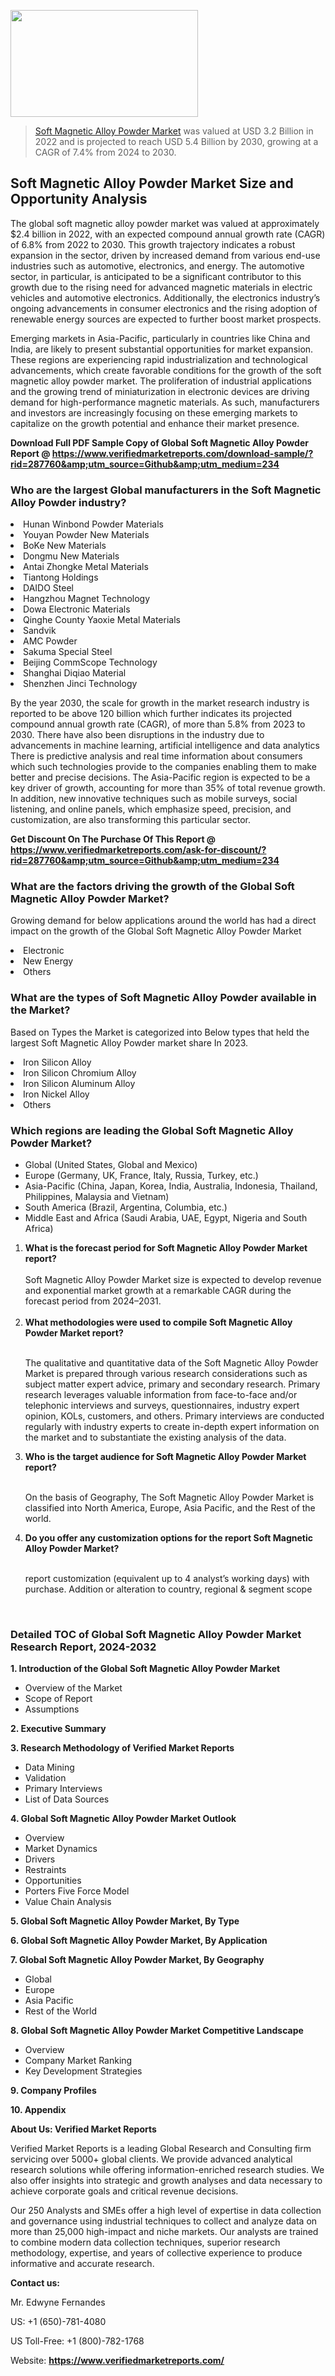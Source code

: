 
<img src="https://ffe5etoiles.com/wp-content/uploads/2024/12/MST1-300x171.png" alt="" width="300" height="171" class="alignnone size-medium wp-image-20088" /><blockquote><p><p><a href="https://www.verifiedmarketreports.com/download-sample/?rid=287760&utm_source=Github&utm_medium=234" target="_blank">Soft Magnetic Alloy Powder Market</a> was valued at USD 3.2 Billion in 2022 and is projected to reach USD 5.4 Billion by 2030, growing at a CAGR of 7.4% from 2024 to 2030.</p></blockquote><p><h2>Soft Magnetic Alloy Powder Market Size and Opportunity Analysis</h2><p>The global soft magnetic alloy powder market was valued at approximately $2.4 billion in 2022, with an expected compound annual growth rate (CAGR) of 6.8% from 2022 to 2030. This growth trajectory indicates a robust expansion in the sector, driven by increased demand from various end-use industries such as automotive, electronics, and energy. The automotive sector, in particular, is anticipated to be a significant contributor to this growth due to the rising need for advanced magnetic materials in electric vehicles and automotive electronics. Additionally, the electronics industry’s ongoing advancements in consumer electronics and the rising adoption of renewable energy sources are expected to further boost market prospects.</p><p>Emerging markets in Asia-Pacific, particularly in countries like China and India, are likely to present substantial opportunities for market expansion. These regions are experiencing rapid industrialization and technological advancements, which create favorable conditions for the growth of the soft magnetic alloy powder market. The proliferation of industrial applications and the growing trend of miniaturization in electronic devices are driving demand for high-performance magnetic materials. As such, manufacturers and investors are increasingly focusing on these emerging markets to capitalize on the growth potential and enhance their market presence.</p></p><p class=""><strong>Download Full PDF Sample Copy of Global Soft Magnetic Alloy Powder Report @ <a href="https://www.verifiedmarketreports.com/download-sample/?rid=287760&amp;utm_source=Github&amp;utm_medium=234" target="_blank">https://www.verifiedmarketreports.com/download-sample/?rid=287760&amp;utm_source=Github&amp;utm_medium=234</a></strong></p><h3 id="" class="">Who are the largest Global manufacturers in the Soft Magnetic Alloy Powder industry?</h3><p><li>Hunan Winbond Powder Materials</li><li> Youyan Powder New Materials</li><li> BoKe New Materials</li><li> Dongmu New Materials</li><li> Antai Zhongke Metal Materials</li><li> Tiantong Holdings</li><li> DAIDO Steel</li><li> Hangzhou Magnet Technology</li><li> Dowa Electronic Materials</li><li> Qinghe County Yaoxie Metal Materials</li><li> Sandvik</li><li> AMC Powder</li><li> Sakuma Special Steel</li><li> Beijing CommScope Technology</li><li> Shanghai Diqiao Material</li><li> Shenzhen Jinci Technology</li></p><div class=""><div class="" dir="" data-message-author-role="" data-message-id="" data-message-model-slug=""><div class=""><div class=""><div class=""><div class="" dir="" data-message-author-role="" data-message-id="" data-message-model-slug=""><div class=""><div class=""><p>By the year 2030, the scale for growth in the market research industry is reported to be above 120 billion which further indicates its projected compound annual growth rate (CAGR), of more than 5.8% from 2023 to 2030. There have also been disruptions in the industry due to advancements in machine learning, artificial intelligence and data analytics There is predictive analysis and real time information about consumers which such technologies provide to the companies enabling them to make better and precise decisions. The Asia-Pacific region is expected to be a key driver of growth, accounting for more than 35% of total revenue growth. In addition, new innovative techniques such as mobile surveys, social listening, and online panels, which emphasize speed, precision, and customization, are also transforming this particular sector.</p><p><strong>Get Discount On The Purchase Of This Report @&nbsp; <a href="https://www.verifiedmarketreports.com/ask-for-discount/?rid=287760&amp;utm_source=Github&amp;utm_medium=234" target="_blank">https://www.verifiedmarketreports.com/ask-for-discount/?rid=287760&amp;utm_source=Github&amp;utm_medium=234</a></strong></p></div></div></div></div></div></div></div></div><h3 id="" class="">What are the factors driving the growth of the Global Soft Magnetic Alloy Powder Market?</h3><p id="" class="">Growing demand for below applications around the world has had a direct impact on the growth of the Global Soft Magnetic Alloy Powder Market</p><p id="" class=""><li>Electronic</li><li> New Energy</li><li> Others</li></p><h3 id="" class="">What are the types of Soft Magnetic Alloy Powder available in the Market?</h3><p id="" class="">Based on Types the Market is categorized into Below types that held the largest Soft Magnetic Alloy Powder market share In 2023.</p><p id="" class=""><li>Iron Silicon Alloy</li><li> Iron Silicon Chromium Alloy</li><li> Iron Silicon Aluminum Alloy</li><li> Iron Nickel Alloy</li><li> Others</li></p><h3 id="" class="">Which regions are leading the Global Soft Magnetic Alloy Powder Market?</h3><ul><li>Global (United States, Global and Mexico)</li><li>Europe (Germany, UK, France, Italy, Russia, Turkey, etc.)</li><li>Asia-Pacific (China, Japan, Korea, India, Australia, Indonesia, Thailand, Philippines, Malaysia and Vietnam)</li><li>South America (Brazil, Argentina, Columbia, etc.)</li><li>Middle East and Africa (Saudi Arabia, UAE, Egypt, Nigeria and South Africa)</li></ul><p><ol><li><strong>What is the forecast period for Soft Magnetic Alloy Powder Market report?<br /></strong><br /><span data-sheets-root="1" data-sheets-value="{&quot;1&quot;:2,&quot;2&quot;:&quot;XXXX size is expected to develop revenue and exponential market growth at a remarkable CAGR during the forecast period from 2024&ndash;2030.&quot;}" data-sheets-userformat="{&quot;2&quot;:12674,&quot;4&quot;:{&quot;1&quot;:2,&quot;2&quot;:16776960},&quot;10&quot;:2,&quot;11&quot;:0,&quot;15&quot;:&quot;Arial&quot;,&quot;16&quot;:12}">Soft Magnetic Alloy Powder Market size is expected to develop revenue and exponential market growth at a remarkable CAGR during the forecast period from 2024&ndash;2031.</span><br /><br /></li><li><strong>What methodologies were used to compile Soft Magnetic Alloy Powder Market report?<br /><br /></strong><p>The qualitative and quantitative data of the&nbsp;Soft Magnetic Alloy Powder Market is prepared through various research considerations such as subject matter expert advice, primary and secondary research. Primary research leverages valuable information from face-to-face and/or telephonic interviews and surveys, questionnaires, industry expert opinion, KOLs, customers, and others. Primary interviews are conducted regularly with industry experts to create in-depth expert information on the market and to substantiate the existing analysis of the data.&nbsp;</p></li><li><strong>Who is the target audience for Soft Magnetic Alloy Powder Market report?<br /><br /></strong><p>On the basis of Geography, The&nbsp;Soft Magnetic Alloy Powder Market is classified into North America, Europe, Asia Pacific, and the Rest of the world.</p></li><li><strong>Do you offer any customization options for the report Soft Magnetic Alloy Powder Market?<br /><br /></strong><p>report customization (equivalent up to 4 analyst&rsquo;s working days) with purchase. Addition or alteration to country, regional &amp; segment scope</p><p>&nbsp;</p></li></ol></p><h3 id="" class="">Detailed TOC of Global Soft Magnetic Alloy Powder Market Research Report, 2024-2032</h3><p id="" class=""><strong>1. Introduction of the Global Soft Magnetic Alloy Powder Market</strong></p><ul><li>Overview of the Market</li><li>Scope of Report</li><li>Assumptions</li></ul><p id="" class=""><strong>2. Executive Summary</strong></p><p id="" class=""><strong>3. Research Methodology of&nbsp;Verified Market Reports</strong></p><ul><li>Data Mining</li><li>Validation</li><li>Primary Interviews</li><li>List of Data Sources</li></ul><p id="" class=""><strong>4. Global Soft Magnetic Alloy Powder Market Outlook</strong></p><ul><li>Overview</li><li>Market Dynamics</li><li>Drivers</li><li>Restraints</li><li>Opportunities</li><li>Porters Five Force Model</li><li>Value Chain Analysis</li></ul><p id="" class=""><strong>5. Global Soft Magnetic Alloy Powder Market, By&nbsp;Type</strong></p><p id="" class=""><strong>6. Global Soft Magnetic Alloy Powder Market, By Application</strong></p><p id="" class=""><strong>7. Global Soft Magnetic Alloy Powder Market, By Geography</strong></p><ul><li>Global</li><li>Europe</li><li>Asia Pacific</li><li>Rest of the World</li></ul><p id="" class=""><strong>8. Global Soft Magnetic Alloy Powder Market Competitive Landscape</strong></p><ul><li>Overview</li><li>Company Market Ranking</li><li>Key Development Strategies</li></ul><p id="" class=""><strong>9. Company Profiles</strong></p><p id="" class=""><strong>10. Appendix</strong></p><p id="" class=""><strong>About Us: Verified Market Reports</strong></p><p id="" class="">Verified Market Reports is a leading Global Research and Consulting firm servicing over 5000+ global clients. We provide advanced analytical research solutions while offering information-enriched research studies. We also offer insights into strategic and growth analyses and data necessary to achieve corporate goals and critical revenue decisions.</p><p id="" class="">Our 250 Analysts and SMEs offer a high level of expertise in data collection and governance using industrial techniques to collect and analyze data on more than 25,000 high-impact and niche markets. Our analysts are trained to combine modern data collection techniques, superior research methodology, expertise, and years of collective experience to produce informative and accurate research.</p><p id="" class=""><strong>Contact us:</strong></p><p id="" class="">Mr. Edwyne Fernandes</p><p id="" class="">US: +1 (650)-781-4080</p><p id="" class="">US Toll-Free: +1 (800)-782-1768</p><p id="" class="">Website: <a target="" data-test-app-aware-link=""><strong>https://www.verifiedmarketreports.com/</strong></a></p>
